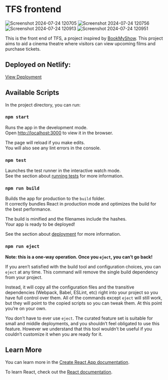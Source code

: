 # TFS frontend
![Screenshot 2024-07-24 120705](https://github.com/user-attachments/assets/16cc341f-6361-4564-bd17-93289d57d917)
![Screenshot 2024-07-24 120756](https://github.com/user-attachments/assets/69de04ba-bce9-478f-8c8b-71effbecdc9c)
![Screenshot 2024-07-24 120913](https://github.com/user-attachments/assets/f6d91302-a4c2-4f8b-850b-d846fa8e6590)
![Screenshot 2024-07-24 120951](https://github.com/user-attachments/assets/052990c1-e86d-4004-84e2-397eea88faab)

This is the front end of TFS, a project inspired by [BookMyShow](https://in.bookmyshow.com/). This project aims to aid a cinema theatre where visitors can view upcoming films and purchase tickets.

## Deployed on Netlify:

[View Deployment](https://tfs-frontend.netlify.app)

## Available Scripts

In the project directory, you can run:

### `npm start`

Runs the app in the development mode.<br />
Open [http://localhost:3000](http://localhost:3000) to view it in the browser.

The page will reload if you make edits.<br />
You will also see any lint errors in the console.

### `npm test`

Launches the test runner in the interactive watch mode.<br />
See the section about [running tests](https://facebook.github.io/create-react-app/docs/running-tests) for more information.

### `npm run build`

Builds the app for production to the `build` folder.<br />
It correctly bundles React in production mode and optimizes the build for the best performance.

The build is minified and the filenames include the hashes.<br />
Your app is ready to be deployed!

See the section about [deployment](https://facebook.github.io/create-react-app/docs/deployment) for more information.

### `npm run eject`

**Note: this is a one-way operation. Once you `eject`, you can’t go back!**

If you aren’t satisfied with the build tool and configuration choices, you can `eject` at any time. This command will remove the single build dependency from your project.

Instead, it will copy all the configuration files and the transitive dependencies (Webpack, Babel, ESLint, etc) right into your project so you have full control over them. All of the commands except `eject` will still work, but they will point to the copied scripts so you can tweak them. At this point you’re on your own.

You don’t have to ever use `eject`. The curated feature set is suitable for small and middle deployments, and you shouldn’t feel obligated to use this feature. However we understand that this tool wouldn’t be useful if you couldn’t customize it when you are ready for it.

## Learn More

You can learn more in the [Create React App documentation](https://facebook.github.io/create-react-app/docs/getting-started).

To learn React, check out the [React documentation](https://reactjs.org/).
